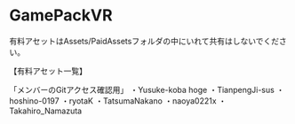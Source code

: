 # GamePackVR


有料アセットはAssets/PaidAssetsフォルダの中にいれて共有はしないでください。

【有料アセット一覧】

「メンバーのGitアクセス確認用」
・Yusuke-koba hoge
・TianpengJi-sus
・hoshino-0197
・ryotaK
・TatsumaNakano
・naoya0221x
・Takahiro_Namazuta

